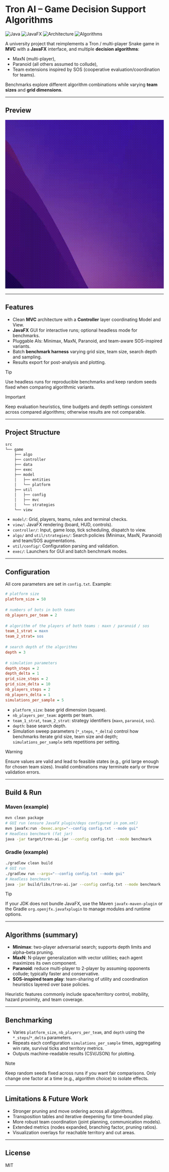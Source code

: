 # Tron AI – Game Decision Support Algorithms

![Java](https://img.shields.io/badge/Java-21+-red?style=flat&logo=openjdk&logoColor=white)
![JavaFX](https://img.shields.io/badge/JavaFX-UI-0f9d58?style=flat)
![Architecture](https://img.shields.io/badge/Architecture-MVC-blue?style=flat)
![Algorithms](https://img.shields.io/badge/AI-MaxN%20%7C%20Paranoid%20%7C%20SOS--inspired-6f42c1?style=flat)

A university project that reimplements a Tron / multi-player Snake game in **MVC** with a **JavaFX** interface, and multiple **decision algorithms**:
- MaxN (multi-player),
- Paranoid (all others assumed to collude),
- Team extensions inspired by SOS (cooperative evaluation/coordination for teams).

Benchmarks explore different algorithm combinations while varying **team sizes** and **grid dimensions**.

---

## Preview

![Tron Game preview](demo.gif)

---

## Features

- Clean **MVC** architecture with a **Controller** layer coordinating Model and View.
- **JavaFX** GUI for interactive runs; optional headless mode for benchmarks.
- Pluggable AIs: Minimax, MaxN, Paranoid, and team-aware SOS-inspired variants.
- Batch **benchmark harness** varying grid size, team size, search depth and sampling.
- Results export for post-analysis and plotting.

> [!TIP]
> Use headless runs for reproducible benchmarks and keep random seeds fixed when comparing algorithmic variants.

> [!IMPORTANT]
> Keep evaluation heuristics, time budgets and depth settings consistent across compared algorithms; otherwise results are not comparable.

---

## Project Structure

```text
src
└── game
    ├── algo
    ├── controller
    ├── data
    ├── exec
    ├── model
    │   ├── entities
    │   └── platform
    ├── util
    │   ├── config
    │   ├── mvc
    │   └── strategies
    └── view
```

- `model/`: Grid, players, teams, rules and terminal checks.
- `view/`: JavaFX rendering (board, HUD, controls).
- `controller/`: Input, game loop, tick scheduling, dispatch to view.
- `algo/` and `util/strategies/`: Search policies (Minimax, MaxN, Paranoid) and team/SOS augmentations.
- `util/config/`: Configuration parsing and validation.
- `exec/`: Launchers for GUI and batch benchmark modes.

---

## Configuration

All core parameters are set in `config.txt`. Example:

```ini
# platform size
platform_size = 50

# numbers of bots in both teams
nb_players_per_team = 2

# algorithm of the players of both teams : maxn / paranoid / sos
team_1_strat = maxn
team_2_strat= sos

# search depth of the algorithms
depth = 3

# simulation parameters
depth_steps = 2
depth_delta = 1
grid_size_steps = 2
grid_size_delta = 10
nb_players_steps = 2
nb_players_delta = 1
simulations_per_sample = 5
```

- `platform_size`: base grid dimension (square).  
- `nb_players_per_team`: agents per team.  
- `team_1_strat`, `team_2_strat`: strategy identifiers (`maxn`, `paranoid`, `sos`).  
- `depth`: base search depth.  
- Simulation sweep parameters (`*_steps`, `*_delta`) control how benchmarks iterate grid size, team size and depth; `simulations_per_sample` sets repetitions per setting.

> [!WARNING]
> Ensure values are valid and lead to feasible states (e.g., grid large enough for chosen team sizes). Invalid combinations may terminate early or throw validation errors.

---

## Build & Run

### Maven (example)
```bash
mvn clean package
# GUI run (ensure JavaFX plugin/deps configured in pom.xml)
mvn javafx:run -Dexec.args="--config config.txt --mode gui"
# Headless benchmark (fat jar)
java -jar target/tron-ai.jar --config config.txt --mode benchmark
```

### Gradle (example)
```bash
./gradlew clean build
# GUI run
./gradlew run --args="--config config.txt --mode gui"
# Headless benchmark
java -jar build/libs/tron-ai.jar --config config.txt --mode benchmark
```

> [!TIP]
> If your JDK does not bundle JavaFX, use the Maven `javafx-maven-plugin` or the Gradle `org.openjfx.javafxplugin` to manage modules and runtime options.

---

## Algorithms (summary)

- **Minimax**: two-player adversarial search; supports depth limits and alpha–beta pruning.  
- **MaxN**: N-player generalization with vector utilities; each agent maximizes its own component.  
- **Paranoid**: reduce multi-player to 2-player by assuming opponents collude; typically faster and conservative.  
- **SOS-inspired team play**: team-sharing of utility and coordination heuristics layered over base policies.

Heuristic features commonly include space/territory control, mobility, hazard proximity, and team coverage.

---

## Benchmarking

- Varies `platform_size`, `nb_players_per_team`, and `depth` using the `*_steps`/`*_delta` parameters.  
- Repeats each configuration `simulations_per_sample` times, aggregating win rate, survival ticks and territory metrics.  
- Outputs machine-readable results (CSV/JSON) for plotting.

> [!NOTE]
> Keep random seeds fixed across runs if you want fair comparisons. Only change one factor at a time (e.g., algorithm choice) to isolate effects.

---

## Limitations & Future Work

- Stronger pruning and move ordering across all algorithms.
- Transposition tables and iterative deepening for time-bounded play.
- More robust team coordination (joint planning, communication models).
- Extended metrics (nodes expanded, branching factor, pruning ratios).
- Visualization overlays for reachable territory and cut areas.

---

## License

MIT
